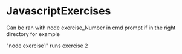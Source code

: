 # JavascriptExercises

Can be ran with node exercise_Number in cmd prompt if in the right directory for example

"node exercise1" runs exercise 2 
